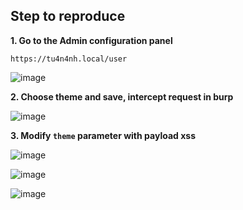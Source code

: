 ## Step to reproduce   
**1. Go to the Admin configuration panel**  
```
https://tu4n4nh.local/user
```  
  
![image](https://user-images.githubusercontent.com/22276823/160655060-c1d45b20-bf90-4de9-abaa-5f5c7a8ea05b.png)  
  
**2. Choose theme and save, intercept request in burp**  
  
![image](https://user-images.githubusercontent.com/22276823/160655312-eb76e638-458e-45c4-af5b-2998eee4b612.png)  
  
**3. Modify `theme` parameter with payload xss**  
  
![image](https://user-images.githubusercontent.com/22276823/160655724-f4671d0a-c9a2-4e8e-b98c-d890d51c3c99.png)  
  
![image](https://user-images.githubusercontent.com/22276823/160655860-d76aa45f-2bc9-4a84-99e1-451a050914e1.png)  
  
![image](https://user-images.githubusercontent.com/22276823/160656346-915842cc-a3d7-43cf-9d0d-28d4a92ed3cc.png)  
  


